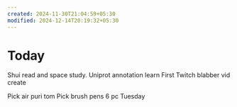 ```yaml
---
created: 2024-11-30T21:04:59+05:30
modified: 2024-12-14T20:19:32+05:30
---
```


# Today

Shui read and space study.
Uniprot annotation learn
First Twitch blabber vid create

Pick air puri tom
Pick brush pens 6 pc Tuesday
